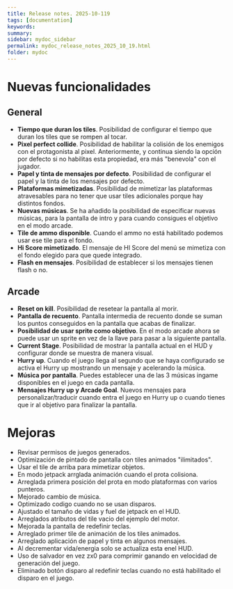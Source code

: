 ```yaml
---
title: Release notes. 2025-10-119
tags: [documentation]
keywords:
summary: 
sidebar: mydoc_sidebar
permalink: mydoc_release_notes_2025_10_19.html
folder: mydoc
---
```


# Nuevas funcionalidades
## General
- **Tiempo que duran los tiles**. Posibilidad de configurar el tiempo que duran los tiles que se rompen al tocar.
- **Pixel perfect collide**. Posibilidad de habilitar la colisión de los enemigos con el protagonista al pixel. Anteriormente, y continua siendo la opción por defecto si no habilitas esta propiedad, era más "benevola" con el jugador.
- **Papel y tinta de mensajes por defecto**. Posibilidad de configurar el papel y la tinta de los mensajes por defecto.
- **Plataformas mimetizadas**. Posibilidad de mimetizar las plataformas atravesables para no tener que usar tiles adicionales porque hay distintos fondos.
- **Nuevas músicas**. Se ha añadido la posibilidad de especificar nuevas músicas, para la pantalla de intro y para cuando consigues el objetivo en el modo arcade.
- **Tile de ammo disponible**. Cuando el ammo no está habilitado podemos usar ese tile para el fondo.
- **Hi Score mimetizado**. El mensaje de HI Score del menú se mimetiza con el fondo elegido para que quede integrado.
- **Flash en mensajes**. Posibilidad de establecer si los mensajes tienen flash o no.

## Arcade
- **Reset on kill**. Posibilidad de resetear la pantalla al morir.
- **Pantalla de recuento**. Pantalla intermedia de recuento donde se suman los puntos conseguidos en la pantalla que acabas de finalizar.
- **Posibilidad de usar sprite como objetivo**. En el modo arcade ahora se puede usar un sprite en vez de la llave para pasar a la siguiente pantalla.
- **Current Stage**. Posibilidad de mostrar la pantalla actual en el HUD y configurar donde se muestra de manera visual.
- **Hurry up**. Cuando el juego llega al segundo que se haya configurado se activa el Hurry up mostrando un mensaje y acelerando la música.
- **Música por pantalla**. Puedes establecer una de las 3 músicas ingame disponibles en el juego en cada pantalla.
- **Mensajes Hurry up y Arcade Goal**. Nuevos mensajes para personalizar/traducir cuando entra el juego en Hurry up o cuando tienes que ir al objetivo para finalizar la pantalla.

# Mejoras
- Revisar permisos de juegos generados.
- Optimización de pintado de pantalla con tiles animados "ilimitados".
- Usar el tile de arriba para mimetizar objetos.
- En modo jetpack arrglada animación cuando el prota colisiona.
- Arreglada primera posición del prota en modo plataformas con varios punteros.
- Mejorado cambio de música.
- Optimizado codigo cuando no se usan disparos.
- Ajustado el tamaño de vidas y fuel de jetpack en el HUD.
- Arreglados atributos del tile vacio del ejemplo del motor.
- Mejorada la pantalla de redefinir teclas.
- Arreglado primer tile de animación de los tiles animados.
- Arreglado aplicación de papel y tinta en algunos mensajes.
- Al decrementar vida/energia solo se actualiza esta enel HUD.
- Uso de salvador en vez zx0 para comprimir ganando en velocidad de generación del juego.
- Eliminado botón disparo al redefinir teclas cuando no está habilitado el disparo en el juego.


